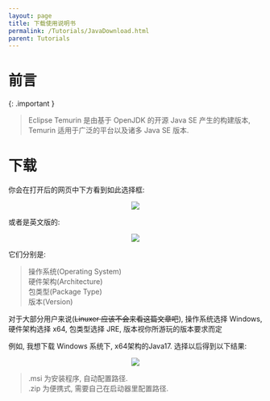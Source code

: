 ```yaml
---
layout: page
title: 下载使用说明书
permalink: /Tutorials/JavaDownload.html
parent: Tutorials
---
```


# 前言

{: .important }
> Eclipse Temurin 是由基于 OpenJDK 的开源 Java SE 产生的构建版本, Temurin 适用于广泛的平台以及诸多 Java SE 版本.

# 下载

你会在打开后的网页中下方看到如此选择框:

<div align="center"><img src="https://picbed-1300514373.cos.ap-nanjing.myqcloud.com/Server_Help/Tutorials/JavaDownload/Select_List.png"/></div>

或者是英文版的:

<div align="center"><img src="https://picbed-1300514373.cos.ap-nanjing.myqcloud.com/Server_Help/Tutorials/JavaDownload/Select_List-en_US.png"/></div>

它们分别是:

> 操作系统(Operating System)  
> 硬件架构(Architecture)  
> 包类型(Package Type)  
> 版本(Version)  

对于大部分用户来说(~~Linuxer 应该不会来看这篇文章吧~~), 操作系统选择 Windows, 硬件架构选择 x64, 包类型选择 JRE, 版本视你所游玩的版本要求而定

例如, 我想下载 Windows 系统下, x64架构的Java17. 选择以后得到以下结果:

<div align="center"><img src="https://picbed-1300514373.cos.ap-nanjing.myqcloud.com/Server_Help/Tutorials/JavaDownload/Windows_x64_Java17.png"/></div>

> .msi 为安装程序, 自动配置路径.  
> .zip 为便携式, 需要自己在启动器里配置路径.
